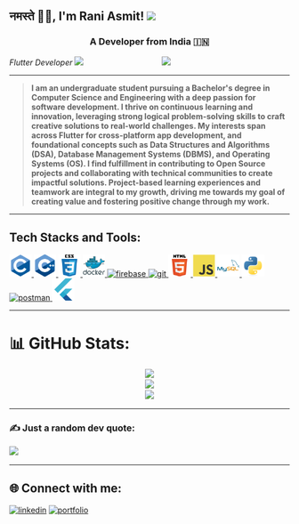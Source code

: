<h2>नमस्ते 🙏🏻, I'm Rani Asmit! <img src="https://media.giphy.com/media/12oufCB0MyZ1Go/giphy.gif" width="50"></h2>
<h3 align="center">A Developer from India 🇮🇳 </h3>
<img align='right' src="https://media.giphy.com/media/M9gbBd9nbDrOTu1Mqx/giphy.gif" width="230">
<p><em>Flutter Developer <img src="https://media.giphy.com/media/WUlplcMpOCEmTGBtBW/giphy.gif" width="30"> </em></p>

---

> **I am an undergraduate student pursuing a Bachelor's degree in Computer Science and Engineering with a deep passion for software development. I thrive on continuous learning and innovation, leveraging strong logical problem-solving skills to craft creative solutions to real-world challenges. My interests span across Flutter for cross-platform app development, and foundational concepts such as Data Structures and Algorithms (DSA), Database Management Systems (DBMS), and Operating Systems (OS). I find fulfillment in contributing to Open Source projects and collaborating with technical communities to create impactful solutions. Project-based learning experiences and teamwork are integral to my growth, driving me towards my goal of creating value and fostering positive change through my work.**

---

## Tech Stacks and Tools:

<p align="left">
    <a href="https://www.cprogramming.com/" target="_blank">
        <img src="https://raw.githubusercontent.com/devicons/devicon/master/icons/c/c-original.svg" alt="c" width="40" height="40"/>
    </a>
    <a href="https://www.w3schools.com/cpp/" target="_blank">
        <img src="https://raw.githubusercontent.com/devicons/devicon/master/icons/cplusplus/cplusplus-original.svg" alt="cplusplus" width="40" height="40"/>
    </a>
    <a href="https://www.w3schools.com/css/" target="_blank">
        <img src="https://raw.githubusercontent.com/devicons/devicon/master/icons/css3/css3-original-wordmark.svg" alt="css3" width="40" height="40"/>
    </a>
    <a href="https://www.docker.com/" target="_blank">
        <img src="https://raw.githubusercontent.com/devicons/devicon/master/icons/docker/docker-original-wordmark.svg" alt="docker" width="40" height="40"/>
    </a>
    <a href="https://firebase.google.com/" target="_blank">
        <img src="https://www.vectorlogo.zone/logos/firebase/firebase-icon.svg" alt="firebase" width="40" height="40"/>
    </a>
    <a href="https://git-scm.com/" target="_blank">
        <img src="https://www.vectorlogo.zone/logos/git-scm/git-scm-icon.svg" alt="git" width="40" height="40"/>
    </a>
    <a href="https://www.w3.org/html/" target="_blank">
        <img src="https://raw.githubusercontent.com/devicons/devicon/master/icons/html5/html5-original-wordmark.svg" alt="html5" width="40" height="40"/>
    </a>
    <a href="https://developer.mozilla.org/en-US/docs/Web/JavaScript" target="_blank">
        <img src="https://raw.githubusercontent.com/devicons/devicon/master/icons/javascript/javascript-original.svg" alt="javascript" width="40" height="40"/>
    </a>
    <a href="https://www.mysql.com/" target="_blank">
        <img src="https://raw.githubusercontent.com/devicons/devicon/master/icons/mysql/mysql-original-wordmark.svg" alt="mysql" width="40" height="40"/>
    </a>
    <a href="https://python.org" target="_blank">
        <img src="https://raw.githubusercontent.com/devicons/devicon/master/icons/python/python-original.svg" alt="python" width="40" height="40"/>
    </a>
    <a href="https://postman.com" target="_blank">
        <img src="https://res.cloudinary.com/postman/image/upload/t_team_logo/v1629869194/team/2893aede23f01bfcbd2319326bc96a6ed0524eba759745ed6d73405a3a8b67a8" alt="postman" width="40" height="40"/>
    </a>
    <a href="https://flutter.dev" target="_blank">
        <img src="https://raw.githubusercontent.com/devicons/devicon/master/icons/flutter/flutter-original.svg" alt="flutter" width="40" height="40"/>
    </a>
</p>

---

# 📊 GitHub Stats:

<p align="center">
    <a href="https://github.com/RaniAsmit">
        <img height="180em" src="https://github-readme-stats-eight-theta.vercel.app/api?username=RaniAsmit&show_icons=true&theme=algolia&include_all_commits=true&count_private=true"/>
        <br>
        <img height="180em" src="https://github-readme-stats-eight-theta.vercel.app/api/top-langs/?username=RaniAsmit&layout=compact&langs_count=8&theme=algolia"/>
        <br>
        <img height="180em" src="https://github-readme-streak-stats.herokuapp.com/?user=RaniAsmit&theme=tokyonight"/>	
    </a>
</p>

---

### ✍️ Just a random dev quote:
![](https://quotes-github-readme.vercel.app/api?type=horizontal&theme=light)

---

## 🌐 Connect with me:
[![linkedin](https://img.shields.io/badge/linkedin-0A66C2?style=for-the-badge&logo=linkedin&logoColor=white)](https://www.linkedin.com/in/raniasmit/)
[![portfolio](https://img.shields.io/badge/my_portfolio-000?style=for-the-badge&logo=ko-fi&logoColor=white)](https://raniasmit.github.io/newportfolio/)
